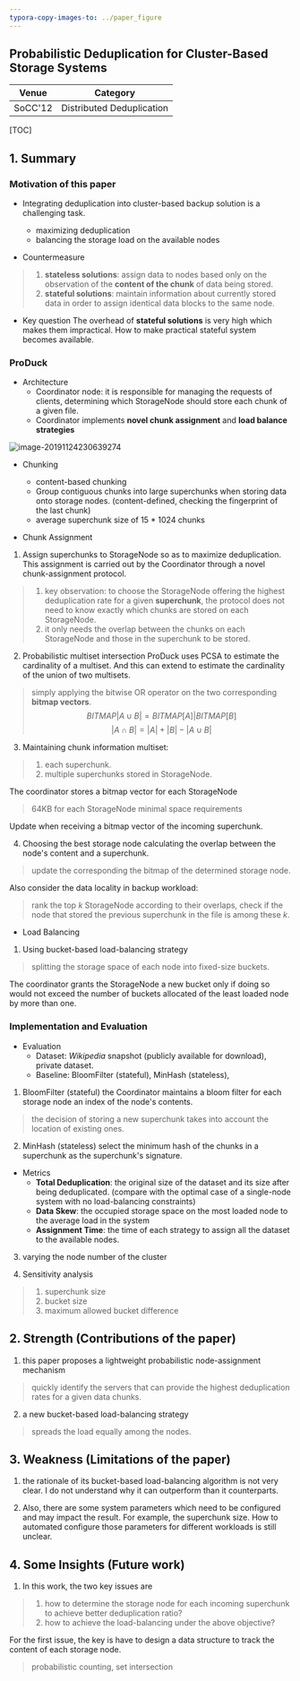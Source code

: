```yaml
---
typora-copy-images-to: ../paper_figure
---
```

Probabilistic Deduplication for Cluster-Based Storage Systems
------------------------------------------
|           Venue            |       Category       |
| :------------------------: | :------------------: |
| SoCC'12 | Distributed Deduplication |
[TOC]

## 1. Summary
### Motivation of this paper
- Integrating deduplication into cluster-based backup solution is a challenging task.
  - maximizing deduplication 
  - balancing the storage load on the available nodes

- Countermeasure
> 1. **stateless solutions**: assign data to nodes based only on the observation of the **content of the chunk** of data being stored.
> 2. **stateful solutions**: maintain information about currently stored data in order to assign identical data blocks to the same node.

- Key question 
The overhead of **stateful solutions** is very high which makes them impractical. How to make practical stateful system becomes available.

### ProDuck

- Architecture
  - Coordinator node: it is responsible for managing the requests of clients, determining which StorageNode should store each chunk of a given file.
  - Coordinator implements **novel chunk assignment** and **load balance strategies**

![image-20191124230639274](../paper_figure/image-20191124230639274.png)


- Chunking
  - content-based chunking
  - Group contiguous chunks into large superchunks when storing data onto storage nodes. (content-defined, checking the fingerprint of the last chunk)
  - average superchunk size of 15 * 1024 chunks

- Chunk Assignment
1. Assign superchunks to StorageNode so as to maximize deduplication. This assignment is carried out by the Coordinator through a novel chunk-assignment protocol.
> 1. key observation: to choose the StorageNode offering the highest deduplication rate for a given **superchunk**, the protocol does not need to know exactly which chunks are stored on each StorageNode.
> 2. it only needs the overlap between the chunks on each StorageNode and those in the superchunk to be stored.

2. Probabilistic multiset intersection
ProDuck uses PCSA to estimate the cardinality of a multiset. And this can extend to estimate the cardinality of the union of two multisets.
> simply applying the bitwise OR operator on the two corresponding **bitmap vectors**.
$$
BITMAP|A \cup B| = BITMAP[A] | BITMAP[B]
$$
$$
|A \cap B| = |A| + |B| - |A \cup B|
$$

3. Maintaining chunk information
multiset:
> 1. each superchunk.
> 2. multiple superchunks stored in StorageNode.

The coordinator stores a bitmap vector for each StorageNode
> 64KB for each StorageNode
> minimal space requirements

Update when receiving a bitmap vector of the incoming superchunk.

4. Choosing the best storage node
calculating the overlap between the node's content and a superchunk.
> update the corresponding the bitmap of the determined storage node.

Also consider the data locality in backup workload:
> rank the top $k$ StorageNode according to their overlaps, check if the node that stored the previous superchunk in the file is among these $k$.


- Load Balancing
1. Using bucket-based load-balancing strategy
> splitting the storage space of each node into fixed-size buckets.

The coordinator grants the StorageNode a new bucket only if doing so would not exceed the number of buckets allocated of the least loaded node by more than one.


### Implementation and Evaluation
- Evaluation
  - Dataset: *Wikipedia* snapshot (publicly available for download), private dataset.
  - Baseline: BloomFilter (stateful), MinHash (stateless), 

1. BloomFilter (stateful)
the Coordinator maintains a bloom filter for each storage node an index of the node's contents.
> the decision of storing a new superchunk takes into account the location of existing ones.

2. MinHash (stateless)
select the minimum hash of the chunks in a superchunk as the superchunk's signature.

- Metrics
  - **Total Deduplication**: the original size of the dataset and its size after being deduplicated. (compare with the optimal case of a single-node system with no load-balancing constraints)
  - **Data Skew**: the occupied storage space on the most loaded node to the average load in the system
  - **Assignment Time**: the time of each strategy to assign all the dataset to the available nodes.

3. varying the node number of the cluster

4. Sensitivity analysis
> 1. superchunk size
> 2. bucket size
> 3. maximum allowed bucket difference 


## 2. Strength (Contributions of the paper)
1. this paper proposes a lightweight probabilistic node-assignment mechanism
> quickly identify the servers that can provide the highest deduplication rates for a given data chunks.

2. a new bucket-based load-balancing strategy
> spreads the load equally among the nodes.

## 3. Weakness (Limitations of the paper)
1. the rationale of its bucket-based load-balancing algorithm is not very clear. I do not understand why it can outperform than it counterparts.

2. Also, there are some system parameters which need to be configured and may impact the result. For example, the superchunk size. How to automated configure those parameters for different workloads is still unclear.


## 4. Some Insights (Future work)
1. In this work, the two key issues are 
> 1) how to determine the storage node for each incoming superchunk to achieve better deduplication ratio? 
> 2) how to achieve the load-balancing under the above objective?

For the first issue, the key is have to design a data structure to track the content of each storage node.
> probabilistic counting, set intersection
